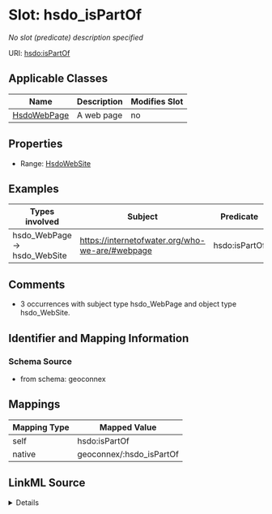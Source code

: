 

# Slot: hsdo_isPartOf


_No slot (predicate) description specified_





URI: [hsdo:isPartOf](http://schema.org/isPartOf)



<!-- no inheritance hierarchy -->





## Applicable Classes

| Name | Description | Modifies Slot |
| --- | --- | --- |
| [HsdoWebPage](../classes/HsdoWebPage.md) | A web page |  no  |







## Properties

* Range: [HsdoWebSite](../classes/HsdoWebSite.md)






## Examples

| Types involved | Subject | Predicate | Object |
| --- | --- | --- | --- |
| hsdo_WebPage → hsdo_WebSite | https://internetofwater.org/who-we-are/#webpage | hsdo:isPartOf | https://internetofwater.org/#website |


## Comments

* 3 occurrences with subject type hsdo_WebPage and object type hsdo_WebSite.

## Identifier and Mapping Information







### Schema Source


* from schema: geoconnex




## Mappings

| Mapping Type | Mapped Value |
| ---  | ---  |
| self | hsdo:isPartOf |
| native | geoconnex/:hsdo_isPartOf |




## LinkML Source

<details>
```yaml
name: hsdo_isPartOf
description: No slot (predicate) description specified
comments:
- 3 occurrences with subject type hsdo_WebPage and object type hsdo_WebSite.
examples:
- description: hsdo_WebPage → hsdo_WebSite
  object:
    example_object: https://internetofwater.org/#website
    example_predicate: hsdo:isPartOf
    example_subject: https://internetofwater.org/who-we-are/#webpage
from_schema: geoconnex
rank: 1000
slot_uri: hsdo:isPartOf
alias: hsdo_isPartOf
domain_of:
- hsdo_WebPage
range: hsdo_WebSite

```
</details>